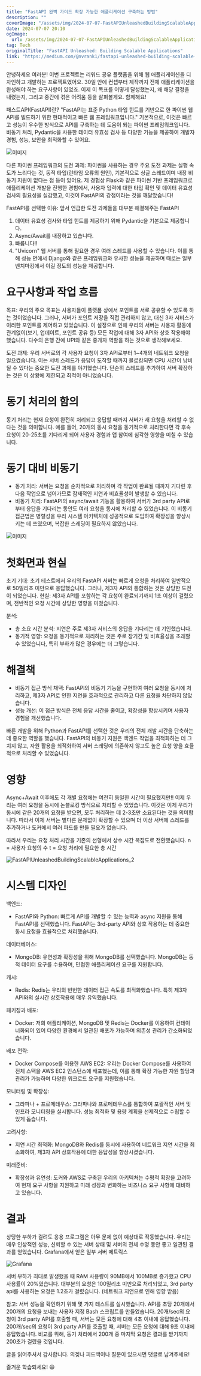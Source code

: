 ```yaml
---
title: "FastAPI 완벽 가이드 확장 가능한 애플리케이션 구축하는 방법"
description: ""
coverImage: "/assets/img/2024-07-07-FastAPIUnleashedBuildingScalableApplications_0.png"
date: 2024-07-07 20:10
ogImage: 
  url: /assets/img/2024-07-07-FastAPIUnleashedBuildingScalableApplications_0.png
tag: Tech
originalTitle: "FastAPI Unleashed: Building Scalable Applications"
link: "https://medium.com/@nvrank1/fastapi-unleashed-building-scalable-applications-e44d275bf814"
---
```



안녕하세요 여러분! 이번 프로젝트는 리워드 공유 플랫폼을 위해 웹 애플리케이션을 디자인하고 개발하는 프로젝트였어요. 30일 안에 컨셉부터 제작까지 전체 애플리케이션을 완성해야 하는 요구사항이 있었죠. 이제 이 목표를 어떻게 달성했는지, 왜 해당 결정을 내렸는지, 그리고 중간에 겪은 어려움 등을 살펴볼게요. 함께해요!

패스트API(FastAPI)란?
"FastAPI는 표준 Python 타입 힌트를 기반으로 한 파이썬 웹 API를 빌드하기 위한 현대적이고 빠른 웹 프레임워크입니다."
기본적으로, 이것은 빠르고 성능이 우수한 방식으로 API를 구축하는 데 도움이 되는 파이썬 프레임워크입니다. 비동기 처리, Pydantic을 사용한 데이터 유효성 검사 등 다양한 기능을 제공하여 개발자 경험, 성능, 보안을 최적화할 수 있어요.

![이미지](/assets/img/2024-07-07-FastAPIUnleashedBuildingScalableApplications_0.png)

다른 파이썬 프레임워크의 도전 과제:
파이썬을 사용하는 경우 주요 도전 과제는 실행 속도가 느리다는 것, 동적 타입(런타임 오류의 원인), 기본적으로 싱글 스레드이며 내장 비동기 지원이 없다는 점 등이 있어요. 제 경험상 Flask와 같은 파이썬 기반 프레임워크로 애플리케이션 개발을 진행한 경험에서, 사용자 입력에 대한 타입 확인 및 데이터 유효성 검사의 필요성을 실감했고, 이것이 FastAPI의 강점이라는 것을 깨달았습니다!

<div class="content-ad"></div>

FastAPI를 선택한 이유:
앞서 언급한 도전 과제들을 대부분 해결해주는 FastAPI
1. 데이터 유효성 검사와 타입 힌트를 제공하기 위해 Pydantic을 기본으로 제공합니다.
2. Async/Await를 내장하고 있습니다.
3. 빠릅니다!!
4. "Uvicorn" 웹 서버를 통해 필요한 경우 여러 스레드를 사용할 수 있습니다.
이를 통해 성능 면에서 Django와 같은 프레임워크와 유사한 성능을 제공하며 때로는 일부 벤치마킹에서 이길 정도의 성능을 제공합니다.

# 요구사항과 작업 흐름

목표: 우리의 주요 목표는 사용자들이 플랫폼 상에서 포인트를 서로 공유할 수 있도록 하는 것이었습니다. 그러나, 서버가 포인트 저장을 직접 관리하지 않고, 대신 3자 서비스가 이러한 포인트를 제어하고 있었습니다. 이 설정으로 인해 우리의 서버는 사용자 활동에 관계없이(보기, 업데이트, 포인트 공유 등) 모든 작업에 대해 3자 API와 상호 작용해야 했습니다. 다수의 은행 간에 UPI와 같은 중개자 역할을 하는 것으로 생각해보세요.

도전 과제: 우리 서버로의 각 사용자 요청이 3자 API로부터 1~4개의 네트워크 요청을 일으켰습니다. 이는 서버 스레드가 응답이 도착할 때까지 블로킹되면 CPU 시간이 낭비될 수 있다는 중요한 도전 과제를 야기했습니다. 단순히 스레드를 추가하여 서버 확장하는 것은 이 상황에 제한되고 최적이 아니었습니다.

<div class="content-ad"></div>

# 동기 처리의 함의

동기 처리는 현재 요청이 완전히 처리되고 응답할 때까지 서버가 새 요청을 처리할 수 없다는 것을 의미합니다. 예를 들어, 20개의 동시 요청을 동기적으로 처리한다면 각 후속 요청이 20-25초를 기다리게 되어 사용자 경험과 앱 참여에 심각한 영향을 미칠 수 있습니다.

# 동기 대비 비동기

- 동기 처리: 서버는 요청을 순차적으로 처리하며 각 작업이 완료될 때까지 기다린 후 다음 작업으로 넘어가므로 잠재적인 지연과 비효율성이 발생할 수 있습니다.
- 비동기 처리: FastAPI의 async/await 기능을 활용하여 서버가 3rd party API로부터 응답을 기다리는 동안도 여러 요청을 동시에 처리할 수 있었습니다. 이 비동기 접근법은 병렬성을 우리 시스템 아키텍처에 성공적으로 도입하여 확장성을 향상시키는 데 쓰였으며, 복잡한 스레딩이 필요하지 않았습니다.

![이미지](/assets/img/2024-07-07-FastAPIUnleashedBuildingScalableApplications_1.png)

<div class="content-ad"></div>

# 첫화면과 현실

초기 기대: 초기 테스트에서 우리의 FastAPI 서버는 빠르게 요청을 처리하여 일반적으로 50밀리초 미만으로 응답했습니다. 그러나, 제3자 API와 통합하는 것은 상당한 도전이 되었습니다.
현실: 제3자 API를 포함하는 각 요청이 완료되기까지 1초 이상이 걸렸으며, 전반적인 요청 시간에 상당한 영향을 미쳤습니다.

분석:

<div class="content-ad"></div>

- 총 소요 시간 분석: 지연은 주로 제3자 서비스의 응답을 기다리는 데 기인했습니다.
- 동기적 영향: 요청을 동기적으로 처리하는 것은 주로 장기간 및 비효율성을 초래할 수 있었습니다, 특히 부하가 많은 경우에는 더 그렇습니다.

# 해결책

- 비동기 접근 방식 채택: FastAPI의 비동기 기능을 구현하여 여러 요청을 동시에 처리하고, 제3자 API로 인한 지연을 효과적으로 관리하고 다른 요청을 차단하지 않았습니다.
- 성능 개선: 이 접근 방식은 전체 응답 시간을 줄이고, 확장성을 향상시키며 사용자 경험을 개선했습니다.

빠른 개발을 위해 Python과 FastAPI를 선택한 것은 우리의 전체 개발 시간을 단축하는 데 중요한 역할을 했습니다. FastAPI의 비동기 지원은 백엔드 작업을 최적화하는 데 그치지 않고, 자원 활용을 최적화하여 서버 스레딩에 의존하지 않고도 높은 요청 양을 효율적으로 처리할 수 있었습니다.

<div class="content-ad"></div>

# 영향

Async+Await 이후에도 각 개별 요청에는 여전히 동일한 시간이 필요했지만!! 이제 우리는 여러 요청을 동시에 논블로킹 방식으로 처리할 수 있었습니다.
이것은 이제 우리가 동시에 같은 20개의 요청을 받으면, 모두 처리하는 데 2-3초만 소요된다는 것을 의미합니다.
따라서 이제 서버는 별다른 문제없이 확장할 수 있으며 더 이상 서버에 스레드를 추가하거나 도커에서 여러 파드를 만들 필요가 없습니다.

따라서 우리는 요청 처리 시간을 기존의 선형에서 상수 시간 복잡도로 전환했습니다.
n = 사용자 요청의 수
t = 요청 처리에 필요한 총 시간

![FastAPIUnleashedBuildingScalableApplications_2](/assets/img/2024-07-07-FastAPIUnleashedBuildingScalableApplications_2.png)

<div class="content-ad"></div>

# 시스템 디자인

백엔드:

- FastAPI와 Python: 빠르게 API를 개발할 수 있는 능력과 async 지원을 통해 FastAPI를 선택했습니다. FastAPI는 3rd-party API와 상호 작용하는 데 중요한 동시 요청을 효율적으로 처리했습니다.

데이터베이스:

<div class="content-ad"></div>

- MongoDB: 유연성과 확장성을 위해 MongoDB를 선택했습니다. MongoDB는 동적 데이터 요구를 수용하며, 민첩한 애플리케이션 요구를 지원합니다.

캐시:

- Redis: Redis는 우리의 빈번한 데이터 접근 속도를 최적화했습니다. 특히 제3자 API와의 실시간 상호작용에 매우 유익했습니다.

패키징과 배포:

<div class="content-ad"></div>

- Docker: 저희 애플리케이션, MongoDB 및 Redis는 Docker를 이용하여 컨테이너화되어 있어 다양한 환경에서 일관된 배포가 가능하며 의존성 관리가 간소화되었습니다.

배포 전략:

- Docker Compose를 이용한 AWS EC2: 우리는 Docker Compose를 사용하여 전체 스택을 AWS EC2 인스턴스에 배포했는데, 이를 통해 확장 가능한 자원 할당과 관리가 가능하며 다양한 워크로드 요구를 지원했습니다.

모니터링 및 확장성:

<div class="content-ad"></div>

- 그라파나 + 프로메테우스: 그라파나와 프로메테우스를 통합하여 포괄적인 서버 및 인프라 모니터링을 실시합니다. 성능 최적화 및 용량 계획을 선제적으로 수립할 수 있게 돕습니다.

고려사항:
- 지연 시간 최적화: MongoDB와 Redis를 동시에 사용하여 네트워크 지연 시간을 최소화하여, 제3자 API 상호작용에 대한 응답성을 향상시켰습니다.

미래준비:

<div class="content-ad"></div>

- 확장성과 유연성: 도커와 AWS로 구축된 우리의 아키텍처는 수평적 확장을 고려하여 현재 요구 사항을 지원하고 미래 성장과 변화하는 비즈니스 요구 사항에 대비하고 있습니다.

# 결과

상당한 부하가 걸려도 응용 프로그램은 아무 문제 없이 예상대로 작동했습니다. 우리는 매우 인상적인 성능, 신뢰할 수 있는 서버 상태 및 서버의 전체 수명 동안 좋고 일관된 결과를 얻었습니다.
Grafana에서 얻은 일부 서버 메트릭스

![Grafana](/assets/img/2024-07-07-FastAPIUnleashedBuildingScalableApplications_3.png)

<div class="content-ad"></div>

서버 부하가 최대로 발생했을 때 RAM 사용량이 90MB에서 100MB로 증가했고 CPU 사용률이 20%였습니다. 대부분의 요청은 100밀리초 미만으로 처리되었고, 3rd party api를 사용하는 요청은 1.2초가 걸렸습니다. (네트워크 지연으로 인해 영향 받음)

참고:
서버 성능을 확인하기 위해 몇 가지 테스트를 실시했습니다.
API를 초당 20개에서 200개의 요청을 보내는 사용자 지정 Bash 스크립트를 만들었습니다.
20개/sec의 요청이 3rd party API를 호출할 때, 서버는 모든 요청에 대해 4초 이내에 응답했습니다.
200개/sec의 요청이 3rd party API를 호출할 때, 서버는 모든 요청에 대해 9초 이내에 응답했습니다.
비교를 위해, 동기 처리에서 200개 중 마지막 요청은 결과를 받기까지 200초가 걸렸을 것입니다.

글을 읽어주셔서 감사합니다. 의겢나 피드백이나 질문이 있으시면 댓글로 남겨주세요!

즐거운 학습되세요! 😄